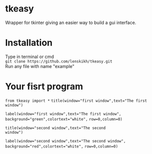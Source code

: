 # tkeasy
Wrapper for tkinter giving an easier way to build a gui interface.

<h1>Installation</h1>
Type in terminal or cmd</br>
<code>git clone https://github.com/lenskikh/tkeasy.git</code></br>
Run any file with name "example"

<h1>Your fisrt program</h1>
<code>from tkeasy import *</code>
<code>title(window="first window",text="The first window")</code>

<code>label(window="first window",text="The first window",</code>
      <code>background="green",colortext="white",</code>
      <code>row=0,column=0)</code>

<code>title(window="second window",text="The second window")</code>

<code>label(window="second window",text="The second window",</code>
      <code>background="red",colortext="white",</code>
      <code>row=0,column=0)</code>
